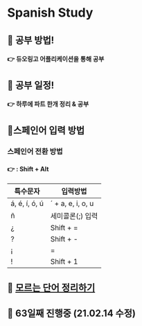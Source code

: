 # Spanish Study

## 📃 공부 방법!

#### 👉 듀오링고 어플리케이션을 통해 공부



## 📝 공부 일정!

#### 👉 하루에 파트 한개 정리 & 공부



## 🔧스페인어 입력 방법

### 스페인어 전환 방법 

#### 👉  **: Shift + Alt**



| 특수문자      | 입력방법          |
| ------------- | ----------------- |
| á, é, í, ó, ú | ´ + a, e, i, o, u |
| ñ             | 세미콜론(;) 입력  |
| ¿             | Shift + =         |
| ?             | Shift + -         |
| ¡             | =                 |
| !             | Shift + 1         |



## 🎨 [모르는 단어 정리하기](https://github.com/souvenir718/TIL/blob/master/Spanish/%EB%AA%A8%EB%A5%B4%EB%8A%94%20%EB%8B%A8%EC%96%B4.md)





## 🎈 63일째 진행중 (21.02.14 수정)
